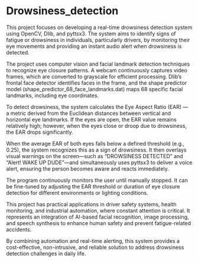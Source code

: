 # Drowsiness_detection
This project focuses on developing a real-time drowsiness detection system using OpenCV, Dlib, and pyttsx3. The system aims to identify signs of fatigue or drowsiness in individuals, particularly drivers, by monitoring their eye movements and providing an instant audio alert when drowsiness is detected.

The project uses computer vision and facial landmark detection techniques to recognize eye closure patterns. A webcam continuously captures video frames, which are converted to grayscale for efficient processing. Dlib’s frontal face detector identifies faces in the frame, and the shape predictor model (shape_predictor_68_face_landmarks.dat) maps 68 specific facial landmarks, including eye coordinates.

To detect drowsiness, the system calculates the Eye Aspect Ratio (EAR) — a metric derived from the Euclidean distances between vertical and horizontal eye landmarks. If the eyes are open, the EAR value remains relatively high; however, when the eyes close or droop due to drowsiness, the EAR drops significantly.

When the average EAR of both eyes falls below a defined threshold (e.g., 0.25), the system recognizes this as a sign of drowsiness. It then overlays visual warnings on the screen—such as “DROWSINESS DETECTED” and “Alert! WAKE UP DUDE”—and simultaneously uses pyttsx3 to deliver a voice alert, ensuring the person becomes aware and reacts immediately.

The program continuously monitors the user until manually stopped. It can be fine-tuned by adjusting the EAR threshold or duration of eye closure detection for different environments or lighting conditions.

This project has practical applications in driver safety systems, health monitoring, and industrial automation, where constant attention is critical. It represents an integration of AI-based facial recognition, image processing, and speech synthesis to enhance human safety and prevent fatigue-related accidents.

By combining automation and real-time alerting, this system provides a cost-effective, non-intrusive, and reliable solution to address drowsiness detection challenges in daily life.
